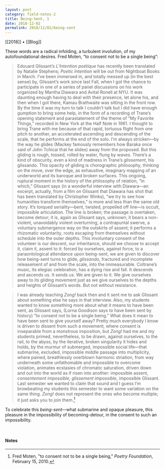 ```yaml
---
layout: post
category: field-notes-2
title: Being-Sent, 1
date: 2018-12-02
permalink: 2018/12/02/being-sent
---
```


[[2018]] • [[Blog]]

These words are a radical infolding, a turbulent involution, of my autofoundational desires. Fred Moten, “to consent not to be a single being”:

> Edouard Glissant’s *L’Intention poétique* has recently been translated by Natalie Stephens; *Poetic Intention* will be out from Nightboat Books in March. I’ve been immersed in, and totally messed up (in the best sense) by, Glissant’s work since last Fall, when I got the chance to participate in one of a series of panel discussions on his work organized by Mantha Diawara and Avital Ronell at NYU. It was daunting enough having to deal with their presence, let alone his, and then when I got there, Kamau Brathwaite was sitting in the front row. By the time it was my turn to talk I couldn’t talk but I did have enough gumption to bring some help, in the form of a recording of Trane’s opening statement and parastatement of the theme of “My Favorite Things,” recorded in New York at the Half Note in 1961. I thought to bring Trane with me because of that rapid, tortuous flight from one pitch to another, an accelerated ascending and descending of the scale, that he performs at the end of the solo. I’m always stricken—by the way he glides (Mackey famously remembers how Baraka once said of John Tchicai that he slides) away from the proposed. But this gliding is rough, tossed, rolled by water, flung by waves. There’s a kind of obscurity, even a kind of madness in Trane’s *glissement*, his glissando. This opacity of gliding is chorographic philosophy, thinking on the move, over the edge, as exhaustive, imaginary mapping of an underworld and its baroque and broken surfaces. This ongoing, ruptural moment in the history of the philosophy of relation, “in which,” Glissant says (in a wonderful interview with Diawara—an excerpt, actually, from a film on Glissant that Diawara has shot that has been translated by Christopher Winks), “we try to see how humanities transform themselves,” is more and less than the same old story. It’s torqued seriality—bent, twisted, propelled off line—is occult, impossible articulation. The line is broken; the passage is overtaken, become detour; it is, again as Glissant says, unknown; it bears a non-violent, unavoidably violent overturning, a contrapuntal swerve, a voluntary submergence way on the outskirts of assent; it performs a rhizomatic voluntarity, roots escaping from themselves without schedule into the outer depths. This involuntary consent of the volunteer is our descent, our inheritance, should we choose to accept it, claim it, assent to it: forced by ourselves, against force, to a paraontological attendance upon being-sent, we are given to discover how being-sent turns to glide, *glissando*, fractured and incomplete releasement of and from the scale, into the immeasurable. Coltrane’s music, its elegiac celebration, has a dying rise and fall. It descends and ascends us. It sends us. We are given to it. We give ourselves away to its gliding movement just as we give ourselves to the depths and heights of Glissant’s words. But not without resistance.

> I was already teaching *Zong!* back then and it sent me to ask Glissant about something else he says in that interview. Also, my students wanted to know something more about what it means to have been sent, as Glissant says, (Lorna Goodison says to have been sent by history) “to consent not to be a single being.” What does it mean to have been sent to give yourself away? Pretty much everybody I know is driven to dissent from such a movement, where consent is inseparable from a monstrous imposition, but *Zong!* had me and my students primed, nevertheless, to be drawn, against ourselves, to the rail, to the abyss, by the iterative, broken singularity it hides and holds, by the murmur of submerged, impossible social life—that submarine, excluded, impossible middle passage into multiplicity, where pained, breathlessly overblown harmonic striation, from way underneath some unfathomable and impossible to overcome violation, animates ecstasies of chromatic saturation, driven down and out into the world as if risen into another: impossible assent, *consentement impossible, glissement impossible*, impossible Glissant. Last semester we wanted to claim that sound and I guess I’m browbeating my students this semester to want some variation on the same thing. *Zong!* does not represent the ones who become multiple; it just asks you to join them.[^1]

To celebrate this *being-sent*—what submarine and opaque pleasure, this pleasure in the impossibility of becoming-detour, in the consent to such an impossibility.

<br>

#### Notes

[^1]: Fred Moten, "to consent not to be a single being," *Poetry Foundation*, February 15, 2010.

